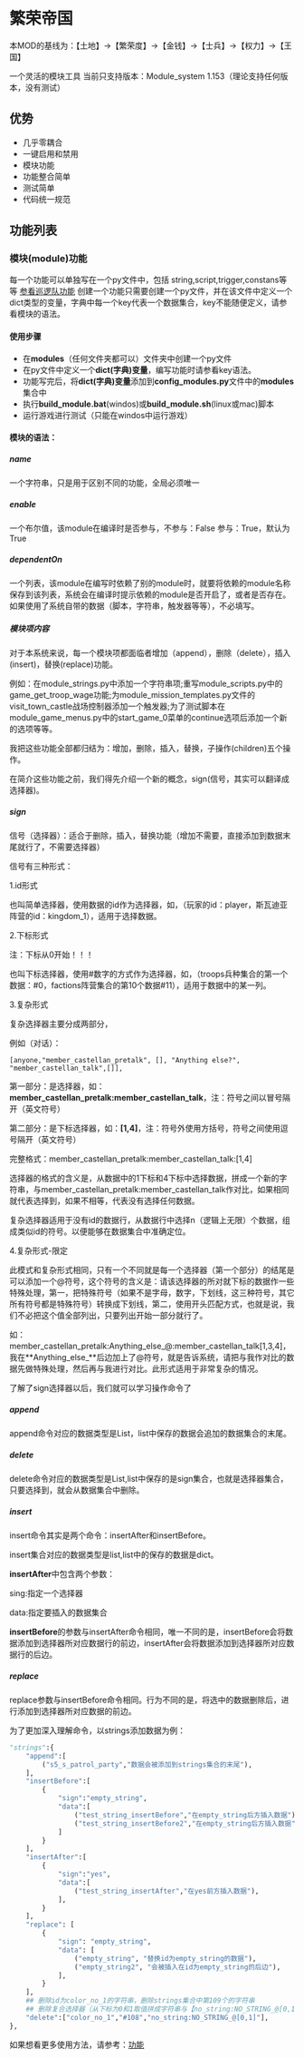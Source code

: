 # 繁荣帝国

本MOD的基线为：【土地】->【繁荣度】->【金钱】->【士兵】->【权力】->【王国】

一个灵活的模块工具
当前只支持版本：Module_system 1.153（理论支持任何版本，没有测试）

## 优势

- 几乎零耦合
- 一键启用和禁用
- 模块功能
- 功能整合简单
- 测试简单
- 代码统一规范

## 功能列表
### 模块(module)功能
每一个功能可以单独写在一个py文件中，包括 string,script,trigger,constans等等 [参看巡逻队功能](resources/oldmodule/PatrolParty.py)
创建一个功能只需要创建一个py文件，并在该文件中定义一个dict类型的变量，字典中每一个key代表一个数据集合，key不能随便定义，请参看模块的语法。

#### 使用步骤
- 在**modules**（任何文件夹都可以）文件夹中创建一个py文件
- 在py文件中定义一个**dict(字典)变量**，编写功能时请参看key语法。
- 功能写完后，将**dict(字典)变量**添加到**config_modules.py**文件中的**modules**集合中
- 执行**build_module.bat**(windos)或**build_module.sh**(linux或mac)脚本
- 运行游戏进行测试（只能在windos中运行游戏）
#### 模块的语法：
##### name
一个字符串，只是用于区别不同的功能，全局必须唯一
##### enable
一个布尔值，该module在编译时是否参与，不参与：False 参与：True，默认为True
##### dependentOn
一个列表，该module在编写时依赖了别的module时，就要将依赖的module名称保存到该列表，系统会在编译时提示依赖的module是否开启了，或者是否存在。如果使用了系统自带的数据（脚本，字符串，触发器等等），不必填写。

##### 模块项内容

对于本系统来说，每一个模块项都面临者增加（append），删除（delete），插入(insert)，替换(replace)功能。

例如：在module_strings.py中添加一个字符串项;重写module_scripts.py中的game_get_troop_wage功能;为module_mission_templates.py文件的visit_town_castle战场控制器添加一个触发器;为了测试脚本在module_game_menus.py中的start_game_0菜单的continue选项后添加一个新的选项等等。

我把这些功能全部都归结为：增加，删除，插入，替换，子操作(children)五个操作。

在简介这些功能之前，我们得先介绍一个新的概念，sign(信号，其实可以翻译成选择器)。

##### sign

信号（选择器）：适合于删除，插入，替换功能（增加不需要，直接添加到数据末尾就行了，不需要选择器）

信号有三种形式：

1.id形式

也叫简单选择器，使用数据的id作为选择器，如，（玩家的id：player，斯瓦迪亚阵营的id：kingdom_1），适用于选择数据。

2.下标形式

注：下标从0开始！！！

也叫下标选择器，使用#数字的方式作为选择器，如，（troops兵种集合的第一个数据：#0，factions阵营集合的第10个数据#11），适用于数据中的某一列。

3.复杂形式

复杂选择器主要分成两部分，

例如（对话）：

```
[anyone,"member_castellan_pretalk", [], "Anything else?", "member_castellan_talk",[]],
```

第一部分：是选择器，如：**member_castellan_pretalk:member_castellan_talk**，注：符号之间以冒号隔开（英文符号）

第二部分：是下标选择器，如：**[1,4]**，注：符号外使用方括号，符号之间使用逗号隔开（英文符号）

完整格式：member_castellan_pretalk:member_castellan_talk:[1,4]

选择器的格式的含义是，从数据中的1下标和4下标中选择数据，拼成一个新的字符串，与member_castellan_pretalk:member_castellan_talk作对比，如果相同就代表选择到，如果不相等，代表没有选择任何数据。

复杂选择器适用于没有id的数据行，从数据行中选择n（逻辑上无限）个数据，组成类似id的符号。以便能够在数据集合中准确定位。

4.复杂形式-限定

此模式和复杂形式相同，只有一个不同就是每一个选择器（第一个部分）的结尾是可以添加一个@符号，这个符号的含义是：请该选择器的所对就下标的数据作一些特殊处理，第一，把特殊符号（如果不是字母，数字，下划线，这三种符号，其它所有符号都是特殊符号）转换成下划线，第二，使用开头匹配方式，也就是说，我们不必把这个值全部列出，只要列出开始一部分就行了。

如：member_castellan_pretalk:Anything_else_@:member_castellan_talk[1,3,4]，我在**Anything_else_**后边加上了@符号，就是告诉系统，请把与我作对比的数据先做特殊处理，然后再与我进行对比。此形式适用于非常复杂的情况。

了解了sign选择器以后，我们就可以学习操作命令了

##### append

append命令对应的数据类型是List，list中保存的数据会追加的数据集合的末尾。

##### delete

delete命令对应的数据类型是List,list中保存的是sign集合，也就是选择器集合，只要选择到，就会从数据集合中删除。

##### insert

insert命令其实是两个命令：insertAfter和insertBefore。

insert集合对应的数据类型是list,list中的保存的数据是dict。

**insertAfter**中包含两个参数：

sing:指定一个选择器

data:指定要插入的数据集合

**insertBefore**的参数与insertAfter命令相同，唯一不同的是，insertBefore会将数据添加到选择器所对应数据行的前边，insertAfter会将数据添加到选择器所对应数据行的后边。

##### replace

replace参数与insertBefore命令相同。行为不同的是，将选中的数据删除后，进行添加到选择器所对应数据的前边。

为了更加深入理解命令，以strings添加数据为例：

```python
"strings":{
    "append":[
        ("s5_s_patrol_party","数据会被添加到strings集合的末尾"),
    ],
    "insertBefore":[
        {
            "sign":"empty_string",
            "data":[
                ("test_string_insertBefore","在empty_string后方插入数据"),
                ("test_string_insertBefore2","在empty_string后方插入数据"),
            ]
        }
    ],
    "insertAfter":[
        {
            "sign":"yes",
            "data":[
                ("test_string_insertAfter","在yes前方插入数据"),
            ],
        }
    ],
    "replace": [
        {
            "sign": "empty_string",
            "data": [
                ("empty_string", "替换id为empty_string的数据"),
                ("empty_string2", "会被插入在id为empty_string的后边"),
            ],
        }
    ],
    ## 删除id为color_no_1的字符串，删除strings集合中第109个的字符串
    ## 删除复合选择器（从下标为0和1取值拼成字符串与【no_string:NO_STRING_@[0,1]】作对比，如果符合就删除）
    "delete":["color_no_1","#108","no_string:NO_STRING_@[0,1]"],
},
```

如果想看更多使用方法，请参考：[功能](src/modules)